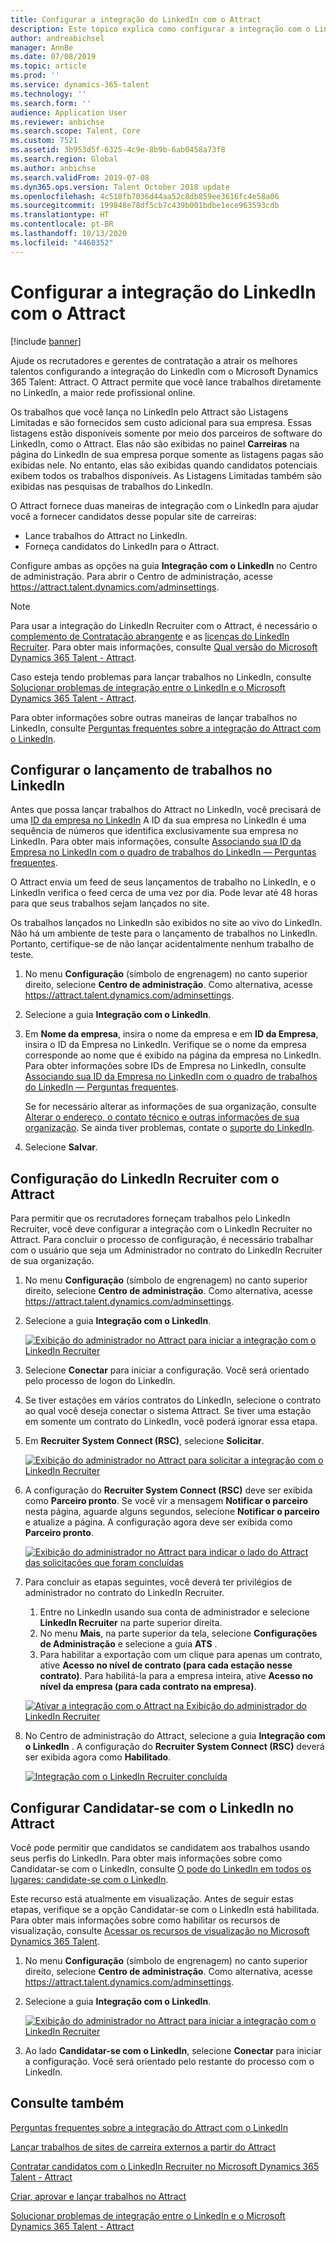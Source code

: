 ```yaml
---
title: Configurar a integração do LinkedIn com o Attract
description: Este tópico explica como configurar a integração com o LinkedIn para o Microsoft Dynamics 365 Talent - Attract para que você possa postar trabalhos com facilidade no LinkedIn por meio do Attract, e para que seus recrutadores possam sincronizar suas informações de recrutamento com o perfil do LinkedIn de um candidato.
author: andreabichsel
manager: AnnBe
ms.date: 07/08/2019
ms.topic: article
ms.prod: ''
ms.service: dynamics-365-talent
ms.technology: ''
ms.search.form: ''
audience: Application User
ms.reviewer: anbichse
ms.search.scope: Talent, Core
ms.custom: 7521
ms.assetid: 3b953d5f-6325-4c9e-8b9b-6ab0458a73f8
ms.search.region: Global
ms.author: anbichse
ms.search.validFrom: 2019-07-08
ms.dyn365.ops.version: Talent October 2018 update
ms.openlocfilehash: 4c518fb7036d44aa52c8db859ee3616fc4e58a06
ms.sourcegitcommit: 199848e78df5cb7c439b001bdbe1ece963593cdb
ms.translationtype: HT
ms.contentlocale: pt-BR
ms.lasthandoff: 10/13/2020
ms.locfileid: "4460352"
---
```

# <a name="set-up-linkedin-integration-with-attract"></a>Configurar a integração do LinkedIn com o Attract

[!include [banner](includes/banner.md)]

Ajude os recrutadores e gerentes de contratação a atrair os melhores talentos configurando a integração do LinkedIn com o Microsoft Dynamics 365 Talent: Attract. O Attract permite que você lance trabalhos diretamente no LinkedIn, a maior rede profissional online.

Os trabalhos que você lança no LinkedIn pelo Attract são Listagens Limitadas e são fornecidos sem custo adicional para sua empresa. Essas listagens estão disponíveis somente por meio dos parceiros de software do LinkedIn, como o Attract. Elas não são exibidas no painel **Carreiras** na página do LinkedIn de sua empresa porque somente as listagens pagas são exibidas nele. No entanto, elas são exibidas quando candidatos potenciais exibem todos os trabalhos disponíveis. As Listagens Limitadas também são exibidas nas pesquisas de trabalhos do LinkedIn.

O Attract fornece duas maneiras de integração com o LinkedIn para ajudar você a fornecer candidatos desse popular site de carreiras:

- Lance trabalhos do Attract no LinkedIn.
- Forneça candidatos do LinkedIn para o Attract.

Configure ambas as opções na guia **Integração com o LinkedIn** no Centro de administração. Para abrir o Centro de administração, acesse <https://attract.talent.dynamics.com/adminsettings>.

> [!NOTE]
> Para usar a integração do LinkedIn Recruiter com o Attract, é necessário o [complemento de Contratação abrangente](https://docs.microsoft.com/dynamics365/unified-operations/talent/attract-comprehensive-hiring) e as [licenças do LinkedIn Recruiter](https://business.linkedin.com/talent-solutions/cx/17/08/recruiter-demo-fs2-k18). Para obter mais informações, consulte [Qual versão do Microsoft Dynamics 365 Talent - Attract](./attract-comprehensive-hiring.md).

Caso esteja tendo problemas para lançar trabalhos no LinkedIn, consulte [Solucionar problemas de integração entre o LinkedIn e o Microsoft Dynamics 365 Talent - Attract](./attract-troubleshoot-linkedin.md).

Para obter informações sobre outras maneiras de lançar trabalhos no LinkedIn, consulte [Perguntas frequentes sobre a integração do Attract com o LinkedIn](./attract-linkedin-faq.md).

## <a name="configure-job-posting-to-linkedin"></a>Configurar o lançamento de trabalhos no LinkedIn

Antes que possa lançar trabalhos do Attract no LinkedIn, você precisará de uma [ID da empresa no LinkedIn](https://aka.ms/findID) A ID da sua empresa no LinkedIn é uma sequência de números que identifica exclusivamente sua empresa no LinkedIn. Para obter mais informações, consulte [Associando sua ID da Empresa no LinkedIn com o quadro de trabalhos do LinkedIn — Perguntas frequentes](https://aka.ms/findID).

O Attract envia um feed de seus lançamentos de trabalho no LinkedIn, e o LinkedIn verifica o feed cerca de uma vez por dia. Pode levar até 48 horas para que seus trabalhos sejam lançados no site.

Os trabalhos lançados no LinkedIn são exibidos no site ao vivo do LinkedIn. Não há um ambiente de teste para o lançamento de trabalhos no LinkedIn. Portanto, certifique-se de não lançar acidentalmente nenhum trabalho de teste. 

1. No menu **Configuração** (símbolo de engrenagem) no canto superior direito, selecione **Centro de administração**. Como alternativa, acesse <https://attract.talent.dynamics.com/adminsettings>.
2. Selecione a guia **Integração com o LinkedIn**.
3. Em **Nome da empresa**, insira o nome da empresa e em **ID da Empresa**, insira o ID da Empresa no LinkedIn. Verifique se o nome da empresa corresponde ao nome que é exibido na página da empresa no LinkedIn. Para obter informações sobre IDs de Empresa no LinkedIn, consulte [Associando sua ID da Empresa no LinkedIn com o quadro de trabalhos do LinkedIn — Perguntas frequentes](https://www.linkedin.com/help/linkedin/answer/98972).

    Se for necessário alterar as informações de sua organização, consulte [Alterar o endereço, o contato técnico e outras informações de sua organização](https://docs.microsoft.com/office365/admin/manage/change-address-contact-and-more). Se ainda tiver problemas, contate o [suporte do LinkedIn](https://www.linkedin.com/help/linkedin).

4. Selecione **Salvar**.

## <a name="set-up-linkedin-recruiter-with-attract"></a>Configuração do LinkedIn Recruiter com o Attract 

Para permitir que os recrutadores forneçam trabalhos pelo LinkedIn Recruiter, você deve configurar a integração com o LinkedIn Recruiter no Attract. Para concluir o processo de configuração, é necessário trabalhar com o usuário que seja um Administrador no contrato do LinkedIn Recruiter de sua organização.

1. No menu **Configuração** (símbolo de engrenagem) no canto superior direito, selecione **Centro de administração**. Como alternativa, acesse <https://attract.talent.dynamics.com/adminsettings>.
2. Selecione a guia **Integração com o LinkedIn**.

    [![Exibição do administrador no Attract para iniciar a integração com o LinkedIn Recruiter](./media/LinkedInConnect.png)](./media/LinkedInConnect.png)

3. Selecione **Conectar** para iniciar a configuração. Você será orientado pelo processo de logon do LinkedIn.
4. Se tiver estações em vários contratos do LinkedIn, selecione o contrato ao qual você deseja conectar o sistema Attract. Se tiver uma estação em somente um contrato do LinkedIn, você poderá ignorar essa etapa.
5. Em **Recruiter System Connect (RSC)**, selecione **Solicitar**.

    [![Exibição do administrador no Attract para solicitar a integração com o LinkedIn Recruiter](./media/RequestLinkedInRSC.png)](./media/RequestLinkedInRSC.png)

6. A configuração do **Recruiter System Connect (RSC)** deve ser exibida como **Parceiro pronto**. Se você vir a mensagem **Notificar o parceiro** nesta página, aguarde alguns segundos, selecione **Notificar o parceiro** e atualize a página. A configuração agora deve ser exibida como **Parceiro pronto**.

    [![Exibição do administrador no Attract para indicar o lado do Attract das solicitações que foram concluídas](./media/PartnerReadyRSC.png)](./media/PartnerReadyRSC.png)

7. Para concluir as etapas seguintes, você deverá ter privilégios de administrador no contrato do LinkedIn Recruiter.

    1. Entre no LinkedIn usando sua conta de administrador e selecione **LinkedIn Recruiter** na parte superior direita. 
    2. No menu **Mais**, na parte superior da tela, selecione **Configurações de Administração** e selecione a guia **ATS** .
    3. Para habilitar a exportação com um clique para apenas um contrato, ative **Acesso no nível de contrato (para cada estação nesse contrato)**. Para habilitá-la para a empresa inteira, ative **Acesso no nível da empresa (para cada contrato na empresa)**.

    [![Ativar a integração com o Attract na Exibição do administrador do LinkedIn Recruiter](./media/EnableRSC.png)](./media/EnableRSC.png)

8. No Centro de administração do Attract, selecione a guia **Integração com o LinkedIn** . A configuração do **Recruiter System Connect (RSC)** deverá ser exibida agora como **Habilitado**.

    [![Integração com o LinkedIn Recruiter concluída](./media/RSCSetupComplete.png)](./media/RSCSetupComplete.png)

## <a name="set-up-apply-with-linkedin-in-attract"></a>Configurar Candidatar-se com o LinkedIn no Attract

Você pode permitir que candidatos se candidatem aos trabalhos usando seus perfis do LinkedIn. Para obter mais informações sobre como Candidatar-se com o LinkedIn, consulte [O pode do LinkedIn em todos os lugares: candidate-se com o LinkedIn](https://blog.linkedin.com/2011/07/24/apply-with-linkedin).

Este recurso está atualmente em visualização. Antes de seguir estas etapas, verifique se a opção Candidatar-se com o LinkedIn está habilitada. Para obter mais informações sobre como habilitar os recursos de visualização, consulte [Acessar os recursos de visualização no Microsoft Dynamics 365 Talent](./access-preview-feature.md).

1. No menu **Configuração** (símbolo de engrenagem) no canto superior direito, selecione **Centro de administração**. Como alternativa, acesse <https://attract.talent.dynamics.com/adminsettings>.
2. Selecione a guia **Integração com o LinkedIn**.

    [![Exibição do administrador no Attract para iniciar a integração com o LinkedIn Recruiter](./media/LinkedInConnect.png)](./media/LinkedInConnect.png)

3. Ao lado **Candidatar-se com o LinkedIn**, selecione **Conectar** para iniciar a configuração. Você será orientado pelo restante do processo com o LinkedIn.

## <a name="see-also"></a>Consulte também

[Perguntas frequentes sobre a integração do Attract com o LinkedIn](./attract-linkedin-faq.md)

[Lançar trabalhos de sites de carreira externos a partir do Attract](./posting-jobs-external.md)

[Contratar candidatos com o LinkedIn Recruiter no Microsoft Dynamics 365 Talent - Attract](./attract-linkedin-recruiter.md)

[Criar, aprovar e lançar trabalhos no Attract](./creating-jobs-attract.md)

[Solucionar problemas de integração entre o LinkedIn e o Microsoft Dynamics 365 Talent - Attract](./attract-troubleshoot-linkedin.md)

